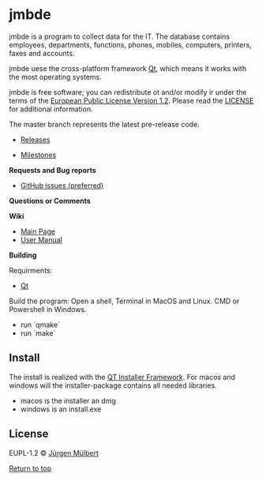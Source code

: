 # jmbde

jmbde is a program to collect data for the IT. The database contains employees, departments, functions, phones, mobiles, computers, printers, faxes and accounts.

jmbde uese the cross-platform framework [Qt](http://www.qt.io/download-open-source/),
which means it works with the most operating systems.

jmbde is free software; you can redistribute ot and/or modify ir under the terms
of the [European Public License Version 1.2](https://joinup.ec.europa.eu/page/eupl-text-11-12).
Please read the [LICENSE](https://github.com/jmuelbert/jmbde-QT/blob/master/LICENSE.EUPL-1_2.txt) for additional information.

The master branch represents the latest pre-release code.

- [Releases](https://github.com/jmuelbert/jmbde-QT/releases)

- [Milestones](https://github.com/jmuelbert/jmbde-QT/milestones)

**Requests and Bug reports**

- [GitHub issues (preferred)](https://github.com/jmuelbert/jmbde-QT/issues)

**Questions or Comments**

**Wiki**

- [Main Page](https://github.com/jmuelbert/jmbde-QT/wiki)
- [User Manual](http://jmuelbert.github.io/jmbde-QT/)

**Building**

Requirments:

- [Qt](http://www.qt.io/download-open-source/)

Build the program:
Open a shell, Terminal in MacOS and Linux. CMD or Powershell in Windows.
-  run ´qmake´
-  run ´make´

## Install

The install is realized with the [QT Installer Framework](http://doc.qt.io/qtinstallerframework/ifw-overview.html). For macos and windows will the installer-package contains all needed libraries. 
-   macos is the installer an dmg
-   windows is an install.exe

## License
EUPL-1.2 © [Jürgen Mülbert](https:/github.com/jmuelbert/jmbde-QT)

[Return to top](#top)

